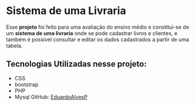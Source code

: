 
# Sistema de uma Livraria

Esse **projeto** foi feito para uma avaliação do ensino médio e constitui-se de um **sistema de uma livraria** onde se pode cadastrar livros e clientes, e também é possivel consultar e editar os dados cadastrados a partir de uma tabela.
  
## Tecnologias Utilizadas nesse projeto:
 
  - CSS
  - bootstrap
  - PHP
  - Mysql
GitHub: [EduardoAlvesP](https://github.com/EduardoAlvesP)
